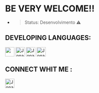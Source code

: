 <h1> BE VERY WELCOME!! </h1>

- > Status: Desenvolvimento ⚠️

## DEVELOPING LANGUAGES:
 
 <a>
  <img align="center"  height="30" width"40" src="https://cdn.jsdelivr.net/gh/devicons/devicon/icons/html5/html5-original-wordmark.svg" style="max-width:100%;">
</a>

<a>
  <img align="center" alt="Jonas-linkedin" height="30" width"40" src="https://cdn.jsdelivr.net/gh/devicons/devicon/icons/css3/css3-plain-wordmark.svg" style="max-width:100%;">
</a>

<a>
  <img align="center" alt="Jonas-linkedin" height="30" width"40" src="https://cdn.jsdelivr.net/gh/devicons/devicon/icons/javascript/javascript-plain.svg" style="max-qidth:100%;">
</a>
<a>
  <img align="center" alt="Jonas-linkedin" height="30" width"40" src="https://cdn.jsdelivr.net/gh/devicons/devicon/icons/kotlin/kotlin-original-wordmark.svg" style="max-qidth:100%;">
</a>


<h2> CONNECT WHIT ME :</h2>

<a href="https://www.linkedin.com/in/jonas-alexander-8a91bb1a3/"  target="_blank">
  <img align="center" alt="Jonas-linkedin" height="30" width"40" src="https://cdn.jsdelivr.net/gh/devicons/devicon/icons/linkedin/linkedin-original.svg" style="max-qidth:100%;">
</a>

